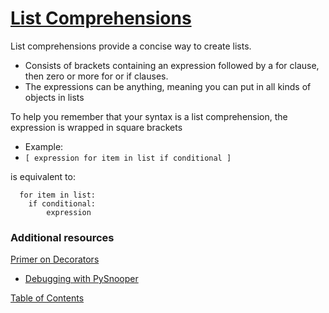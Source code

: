 # [List Comprehensions](https://www.pythonforbeginners.com/basics/list-comprehensions-in-python)

List comprehensions provide a concise way to create lists.
- Consists of brackets containing an expression followed by a for clause, then zero or more for or if clauses.
- The expressions can be anything, meaning you can put in all kinds of objects in lists

To help you remember that your syntax is a list comprehension, the expression is wrapped in square brackets
- Example:
- `[ expression for item in list if conditional ]` 

is equivalent to:
```
  for item in list:
    if conditional:
        expression
```

### Additional resources

[Primer on Decorators](https://realpython.com/primer-on-python-decorators/)
- [Debugging with PySnooper](https://www.pythonpodcast.com/pysnooper-python-debugging-episode-241/)

[Table of Contents](../index.md)
